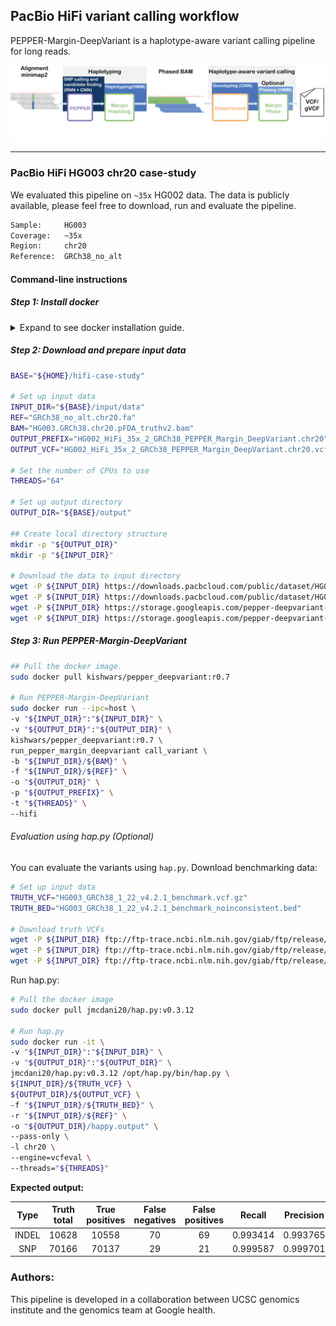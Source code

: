 ## PacBio HiFi variant calling workflow
PEPPER-Margin-DeepVariant is a haplotype-aware variant calling pipeline for long reads.

<img src="../../img/PMDV_variant_calling_HiFi_v6.png" alt="PEPPER-Margin-DeepVariant Variant Calling Workflow">

----
### PacBio HiFi HG003 chr20 case-study
We evaluated this pipeline on `~35x` HG002 data. The data is publicly available, please feel free to download, run and evaluate the pipeline.
```bash
Sample:     HG003
Coverage:   ~35x
Region:     chr20
Reference:  GRCh38_no_alt
```

#### Command-line instructions
##### Step 1: Install docker
<details>
<summary>
Expand to see docker installation guide.
</summary>

Please install docker and wget if you don't have it installed already. You can install docker for other distros from here:
* [CentOS](https://docs.docker.com/engine/install/centos/) docker installation guide
* [Debian/Raspbian](https://docs.docker.com/engine/install/debian/) docker installation guide
* [Fedora](https://docs.docker.com/engine/install/fedora/) installation guide
* [Ubuntu](https://docs.docker.com/engine/install/ubuntu/) installation guide

We show the installation instructions for Ubuntu here:
```bash
# Install wget to download data files.
sudo apt-get -qq -y update
sudo apt-get -qq -y install wget

# Install docker using instructions on:
# https://docs.docker.com/install/linux/docker-ce/ubuntu/
sudo apt-get -qq -y install apt-transport-https ca-certificates curl gnupg-agent software-properties-common
curl -fsSL https://download.docker.com/linux/ubuntu/gpg | sudo apt-key add -

sudo add-apt-repository \
"deb [arch=amd64] https://download.docker.com/linux/ubuntu \
$(lsb_release -cs) \
stable"

sudo apt-get -qq -y update
sudo apt-get -qq -y install docker-ce
docker --version

# To add the user to avoid running docker with sudo:
# Details: https://docs.docker.com/engine/install/linux-postinstall/

sudo groupadd docker
sudo usermod -aG docker $USER

# Log out and log back in so that your group membership is re-evaluated.

# After logging back in.
docker run hello-world

# If you can run docker without sudo then change the following commands accordingly.
```
</details>

##### Step 2: Download and prepare input data
```bash
BASE="${HOME}/hifi-case-study"

# Set up input data
INPUT_DIR="${BASE}/input/data"
REF="GRCh38_no_alt.chr20.fa"
BAM="HG003.GRCh38.chr20.pFDA_truthv2.bam"
OUTPUT_PREFIX="HG002_HiFi_35x_2_GRCh38_PEPPER_Margin_DeepVariant.chr20"
OUTPUT_VCF="HG002_HiFi_35x_2_GRCh38_PEPPER_Margin_DeepVariant.chr20.vcf.gz"

# Set the number of CPUs to use
THREADS="64"

# Set up output directory
OUTPUT_DIR="${BASE}/output"

## Create local directory structure
mkdir -p "${OUTPUT_DIR}"
mkdir -p "${INPUT_DIR}"

# Download the data to input directory
wget -P ${INPUT_DIR} https://downloads.pacbcloud.com/public/dataset/HG003/deepvariant-case-study/HG003.GRCh38.chr20.pFDA_truthv2.bam
wget -P ${INPUT_DIR} https://downloads.pacbcloud.com/public/dataset/HG003/deepvariant-case-study/HG003.GRCh38.chr20.pFDA_truthv2.bam.bai
wget -P ${INPUT_DIR} https://storage.googleapis.com/pepper-deepvariant-public/usecase_data/GRCh38_no_alt.chr20.fa
wget -P ${INPUT_DIR} https://storage.googleapis.com/pepper-deepvariant-public/usecase_data/GRCh38_no_alt.chr20.fa.fai
```

##### Step 3: Run PEPPER-Margin-DeepVariant
```bash
## Pull the docker image.
sudo docker pull kishwars/pepper_deepvariant:r0.7

# Run PEPPER-Margin-DeepVariant
sudo docker run --ipc=host \
-v "${INPUT_DIR}":"${INPUT_DIR}" \
-v "${OUTPUT_DIR}":"${OUTPUT_DIR}" \
kishwars/pepper_deepvariant:r0.7 \
run_pepper_margin_deepvariant call_variant \
-b "${INPUT_DIR}/${BAM}" \
-f "${INPUT_DIR}/${REF}" \
-o "${OUTPUT_DIR}" \
-p "${OUTPUT_PREFIX}" \
-t "${THREADS}" \
--hifi
```

###### Evaluation using hap.py (Optional)
You can evaluate the variants using `hap.py`.
Download benchmarking data:
```bash
# Set up input data
TRUTH_VCF="HG003_GRCh38_1_22_v4.2.1_benchmark.vcf.gz"
TRUTH_BED="HG003_GRCh38_1_22_v4.2.1_benchmark_noinconsistent.bed"

# Download truth VCFs
wget -P ${INPUT_DIR} ftp://ftp-trace.ncbi.nlm.nih.gov/giab/ftp/release/AshkenazimTrio/HG003_NA24149_father/NISTv4.2.1/GRCh38/HG003_GRCh38_1_22_v4.2.1_benchmark_noinconsistent.bed
wget -P ${INPUT_DIR} ftp://ftp-trace.ncbi.nlm.nih.gov/giab/ftp/release/AshkenazimTrio/HG003_NA24149_father/NISTv4.2.1/GRCh38/HG003_GRCh38_1_22_v4.2.1_benchmark.vcf.gz
wget -P ${INPUT_DIR} ftp://ftp-trace.ncbi.nlm.nih.gov/giab/ftp/release/AshkenazimTrio/HG003_NA24149_father/NISTv4.2.1/GRCh38/HG003_GRCh38_1_22_v4.2.1_benchmark.vcf.gz.tbi
```

Run hap.py:
```bash
# Pull the docker image
sudo docker pull jmcdani20/hap.py:v0.3.12

# Run hap.py
sudo docker run -it \
-v "${INPUT_DIR}":"${INPUT_DIR}" \
-v "${OUTPUT_DIR}":"${OUTPUT_DIR}" \
jmcdani20/hap.py:v0.3.12 /opt/hap.py/bin/hap.py \
${INPUT_DIR}/${TRUTH_VCF} \
${OUTPUT_DIR}/${OUTPUT_VCF} \
-f "${INPUT_DIR}/${TRUTH_BED}" \
-r "${INPUT_DIR}/${REF}" \
-o "${OUTPUT_DIR}/happy.output" \
--pass-only \
-l chr20 \
--engine=vcfeval \
--threads="${THREADS}"
```

**Expected output:**

|  Type | Truth<br>total | True<br>positives | False<br>negatives | False<br>positives |  Recall  | Precision | F1-Score |
|:-----:|:--------------:|:-----------------:|:------------------:|:------------------:|:--------:|:---------:|:--------:|
| INDEL |      10628     |       10558       |         70         |         69         | 0.993414 |  0.993765 | 0.993589 |
|  SNP  |      70166     |       70137       |         29         |         21         | 0.999587 |  0.999701 | 0.999644 |

### Authors:
This pipeline is developed in a collaboration between UCSC genomics institute and the genomics team at Google health.
